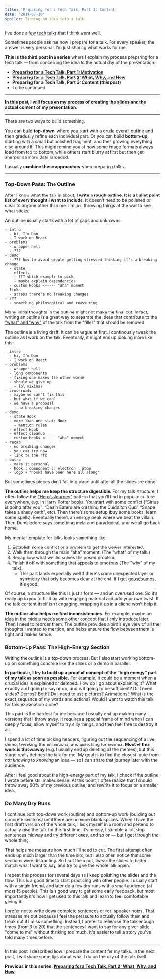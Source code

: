 ```yaml
---
title: 'Preparing for a Tech Talk, Part 3: Content'
date: '2019-07-10'
spoiler: Turning an idea into a talk.
---
```


I’ve done a [few](https://www.youtube.com/watch?v=xsSnOQynTHs) [tech](https://www.youtube.com/watch?v=nLF0n9SACd4) [talks](https://www.youtube.com/watch?v=dpw9EHDh2bM) that I think went well.

Sometimes people ask me how I prepare for a talk. For every speaker, the answer is very personal. I’m just sharing what works for me.

**This is the third post in a series** where I explain my process preparing for a tech talk — from conceiving the idea to the actual day of the presentation:

* **[Preparing for a Tech Talk, Part 1: Motivation](/preparing-for-tech-talk-part-1-motivation/)**
* **[Preparing for a Tech Talk, Part 2: What, Why, and How](/preparing-for-tech-talk-part-2-what-why-and-how/)**
* **Preparing for a Tech Talk, Part 3: Content  (*this post*)**
* To be continued

<p />

---

**In this post, I will focus on my process of creating the slides and the actual content of my presentation.**

---

There are two ways to build something.

You can build **top-down**, where you start with a crude overall outline and then gradually refine each individual part. Or you can build **bottom-up**, starting with a small but polished fragment, and then growing everything else around it. This might remind you of how some image formats always load from top to bottom, while others start blurry at first but then get sharper as more data is loaded.

I usually **combine these approaches** when preparing talks.

---

### Top-Down Pass: The Outline

After I know [what the talk is about](/preparing-for-tech-talk-part-2-what-why-and-how/), **I write a rough outline. It is a bullet point list of every thought I want to include.** It doesn’t need to be polished or clear to anyone other than me. I’m just throwing things at the wall to see what sticks.

An outline usually starts with a lot of gaps and unknowns:

```
- intro
  - hi, I'm Dan
  - I work on React
- problems
  - wrapper hell
  - ???
- demo
  - ??? how to avoid people getting stressed thinking it's a breaking change
  - state
  - effects
    - ??? which example to pick
    - maybe explain dependencies
  - custom Hooks <----- "aha" moment
- links
  - stress there's no breaking changes
- ???
  - something philosophical and reassuring
```

Many initial thoughts in the outline might not make the final cut. In fact, writing an outline is a great way to separate the ideas that contribute to the ["what" and "why"](/preparing-for-tech-talk-part-2-what-why-and-how/) of the talk from the "filler" that should be removed.

The outline is a living draft. It can be vague at first. I continously tweak the outline as I work on the talk. Eventually, it might end up looking more like this:

```
- intro
  - hi, I'm Dan
  - I work on React
- problems
  - wrapper hell
  - long components
  - fixing one makes the other worse
  - should we give up
    - lol mixins?
- crossroads
  - maybe we can't fix this
  - but what if we can?
  - we have a proposal
    - no breaking changes
- demo
  - state Hook
  - more than one state Hook
    - mention rules
  - effect Hook
  - effect cleanup
  - custom Hooks <----- "aha" moment
- recap
  - no breaking changes
  - you can try now
  - link to the rfc
- outro
  - make it personal
  - hook : component :: electron : atom
  - logo + "hooks have been here all along"
```

But sometimes pieces don’t fall into place until after all the slides are done.

**The outline helps me keep the structure digestible.**  For my talk structure, I often follow the [“Hero’s Journey”](http://www.tlu.ee/~rajaleid/montaazh/Hero%27s%20Journey%20Arch.pdf) pattern that you’ll find in popular culture everywhere, e.g. in Harry Potter books. You start with some conflict (“Sirius is going after you”, “Death Eaters are crashing the Quidditch Cup”, “Snape takes a shady oath”, etc). Then there’s some setup (buy some books, learn some spells). Eventually there’s an energy peak where we beat the villain. Then Dumbledore says something meta and paradoxical, and we all go back home.

My mental template for talks looks something like:

1. Establish some conflict or a problem to get the viewer interested.
2. Walk them through the main “aha” moment. (The "what" of my talk.)
3. Recap how what we did solves the posed problem.
4. Finish it off with something that appeals to emotions (The "why" of my talk).
    - This part lands especially well if there's some unexpected layer or symmetry that only becomes clear at the end. If I get [goosebumps](https://en.wikipedia.org/wiki/Frisson), it's good.

Of course, a structure like this is just a form — and an overused one. So it’s really up to you to fill it up with engaging material and add your own twist. If the talk content itself isn’t engaging, wrapping it up in a cliche won’t help it.

**The outline also helps me find inconsistencies.** For example, maybe an idea in the middle needs some other concept that I only introduce later. Then I need to reorder them. The outline provides a bird’s eye view of all the thoughts I wanted to mention, and helps ensure the flow between them is tight and makes sense.

### Bottom-Up Pass: The High-Energy Section

Writing the outline is a top-down process. But I also start working bottom-up on something concrete like the slides or a demo in parallel.

**In particular, I try to build up a proof of concept of the “high energy” part of my talk as soon as possible.** For example, it could be a moment when a crucial idea is explained or demoed. How do I go about explaining it? What exactly am I going to say or do, and is it going to be sufficient? Do I need slides? Demos? Both? Do I need to use pictures? Animations? What is the exact sequence of my words and actions? Would I want to watch this talk for this explanation alone?

This part is the hardest for me because I usually end up making many versions that I throw away. It requires a special frame of mind when I can deeply focus, allow myself to try silly things, and then feel free to destroy it all.

I spend a lot of time picking headers, figuring out the sequencing of a live demo, tweaking the animations, and searching for memes. **Most of this work is throwaway** (e.g. I usually end up deleting all the memes), but this stage really defines the talk for me. My goal is to find the closest route from *not knowing* to *knowing* an idea — so I can share that journey later with the audience.

After I feel good about the high-energy part of my talk, I check if the outline I wrote before still makes sense. At this point, I often realize that I should throw away 60% of my previous outline, and rewrite it to focus on a smaller idea.

### Do Many Dry Runs

I continue both top-down work (outline) and bottom-up work (building out concrete sections) until there are no more blank spaces. When I have the first draft version of the whole talk, I lock myself in a room and pretend to actually *give* the talk for the first time. It’s messy, I stumble a lot, stop sentences midway and try different ones, and so on — but I get through the whole thing.

That helps me measure how much I’ll need to cut. The first attempt often ends up much larger than the time slot, but I also often notice that some sections were distracting. So I cut them out, tweak the slides to better match what I want to say, and try to give the whole talk again.

I repeat this process for several days as I keep polishing the slides and the flow. This is a good time to start practicing with other people. I usually start with a single friend, and later do a few dry runs with a small audience (at most 15 people). This is a good way to get some early feedback, but most importantly it's how I get used to this talk and learn to feel comfortable giving it.

I prefer not to write down complete sentences or real speaker notes. That stresses me out because I feel the pressure to actually follow them and freak out if I miss something. Instead, I prefer to rehearse the talk enough times (from 3 to 20) that the sentences I want to say for any given slide "come to me" without thinking too much. It's easier to tell a story you've told many times before.

---

In this post, I described how I prepare the content for my talks. In the next post, I will share some tips about what I do on the day of the talk itself.

**Previous in this series: [Preparing for a Tech Talk, Part 2: What, Why, and How](/preparing-for-tech-talk-part-2-what-why-and-how/)**.
